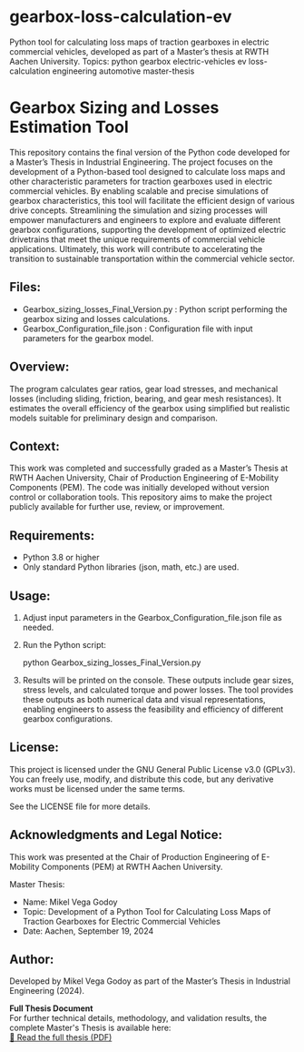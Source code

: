 # gearbox-loss-calculation-ev
Python tool for calculating loss maps of traction gearboxes in electric commercial vehicles, developed as part of a Master’s thesis at RWTH Aachen University.  Topics:  python  gearbox  electric-vehicles  ev  loss-calculation  engineering  automotive  master-thesis


Gearbox Sizing and Losses Estimation Tool
=============================

This repository contains the final version of the Python code developed for a Master’s Thesis in Industrial Engineering. 
The project focuses on the development of a Python-based tool designed to calculate loss maps and other characteristic parameters for traction gearboxes used in electric commercial vehicles. By enabling scalable and precise simulations of gearbox characteristics, this tool will facilitate the efficient design of various drive concepts. Streamlining the simulation and sizing processes will empower manufacturers and engineers to explore and evaluate different gearbox configurations, supporting the development of optimized electric drivetrains that meet the unique requirements of commercial vehicle applications. Ultimately, this work will contribute to accelerating the transition to sustainable transportation within the commercial vehicle sector.


Files:
------
- Gearbox_sizing_losses_Final_Version.py : Python script performing the gearbox sizing and losses calculations.
- Gearbox_Configuration_file.json        : Configuration file with input parameters for the gearbox model.

Overview:
---------
The program calculates gear ratios, gear load stresses, and mechanical losses (including sliding, friction, bearing, and gear mesh resistances). 
It estimates the overall efficiency of the gearbox using simplified but realistic models suitable for preliminary design and comparison.

Context:
--------
This work was completed and successfully graded as a Master’s Thesis at RWTH Aachen University, Chair of Production Engineering of E-Mobility Components (PEM). 
The code was initially developed without version control or collaboration tools. This repository aims to make the project publicly available for further use, review, or improvement.

Requirements:
-------------
- Python 3.8 or higher
- Only standard Python libraries (json, math, etc.) are used.

Usage:
------
1. Adjust input parameters in the Gearbox_Configuration_file.json file as needed.
2. Run the Python script:

   python Gearbox_sizing_losses_Final_Version.py

3. Results will be printed on the console. These outputs include gear sizes, stress levels, and calculated torque and power losses. The tool provides these outputs as both numerical data and visual representations, enabling engineers to assess the feasibility and efficiency of different gearbox configurations.

License:
--------
This project is licensed under the GNU General Public License v3.0 (GPLv3).
You can freely use, modify, and distribute this code, but any derivative works must be licensed under the same terms.

See the LICENSE file for more details.

Acknowledgments and Legal Notice:
---------------------------------
This work was presented at the Chair of Production Engineering of E-Mobility Components (PEM) at RWTH Aachen University.

Master Thesis:
- Name: Mikel Vega Godoy
- Topic: Development of a Python Tool for Calculating Loss Maps of Traction Gearboxes for Electric Commercial Vehicles
- Date: Aachen, September 19, 2024

Author:
-------
Developed by Mikel Vega Godoy as part of the Master’s Thesis in Industrial Engineering (2024).


**Full Thesis Document**  
For further technical details, methodology, and validation results, the complete Master's Thesis is available here:  
[📄 Read the full thesis (PDF)](./Final_Master_Thesis_ENG_PEM.pdf)
